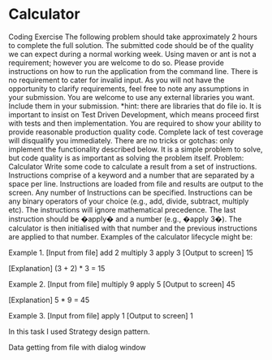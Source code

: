 
# Calculator

Coding Exercise
The following problem should take approximately 2 hours to complete the full solution.  The submitted code should be of
the quality we can expect during a normal working week.
Using maven or ant is not a requirement; however you are welcome to do so.  Please provide instructions on how to run
the application from the command line.
There is no requirement to cater for invalid input.  As you will not have the opportunity to clarify requirements, feel
free to note any assumptions in your submission.
You are welcome to use any external libraries you want.  Include them in your submission.  *hint: there are libraries
that do file io.
It is important to insist on Test Driven Development, which means proceed first with tests and then implementation. You
are required to show your ability to provide reasonable production quality code. Complete lack of test coverage will
disqualify you immediately.
There are no tricks or gotchas: only implement the functionality described below.  It is a simple problem to solve, but
code quality is as important as solving the problem itself.
Problem: Calculator
Write some code to calculate a result from a set of instructions.  Instructions comprise of a keyword and a number that
are separated by a space per line.  Instructions are loaded from file and results are output to the screen. Any number
of Instructions can be specified. Instructions can be any binary operators of your choice (e.g., add, divide, subtract,
multiply etc).  The instructions will ignore mathematical precedence. The last instruction should be �apply� and a
number (e.g., �apply 3�). The calculator is then initialised with that number and the previous instructions are applied
to that number.
Examples of the calculator lifecycle might be:


 Example 1.
 [Input from file]
add 2
multiply 3
apply 3
[Output to screen]
15

[Explanation]
(3 + 2) * 3 = 15



Example 2.
[Input from file]
multiply 9
apply 5
 [Output to screen]
45

[Explanation]
5 * 9 = 45


Example 3.
[Input from file]
apply 1
 [Output to screen]
1


In this task I used Strategy design pattern.

Data getting from file with dialog window


